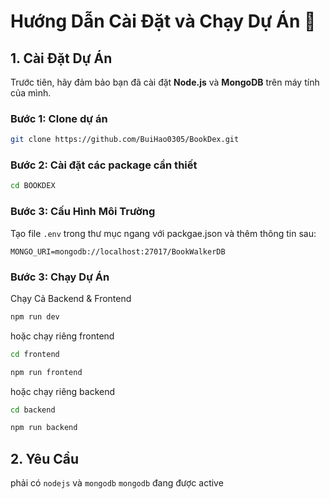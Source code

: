 # Hướng Dẫn Cài Đặt và Chạy Dự Án 📌

## 1. Cài Đặt Dự Án

Trước tiên, hãy đảm bảo bạn đã cài đặt **Node.js** và **MongoDB** trên máy tính của mình.

### Bước 1: Clone dự án

```sh
git clone https://github.com/BuiHao0305/BookDex.git
```

### Bước 2: Cài đặt các package cần thiết

```sh
cd BOOKDEX
```

### Bước 3: Cấu Hình Môi Trường

Tạo file `.env` trong thư mục ngang với packgae.json và thêm thông tin sau:

`MONGO_URI=mongodb://localhost:27017/BookWalkerDB`

### Bước 3: Chạy Dự Án

Chạy Cả Backend & Frontend

```sh
npm run dev
```

hoặc chạy riêng frontend

```sh
cd frontend
```

```sh
npm run frontend
```

hoặc chạy riêng backend

```sh
cd backend
```

```sh
npm run backend
```

## 2. Yêu Cầu

phải có
`nodejs` và `mongodb`
`mongodb` đang được active
